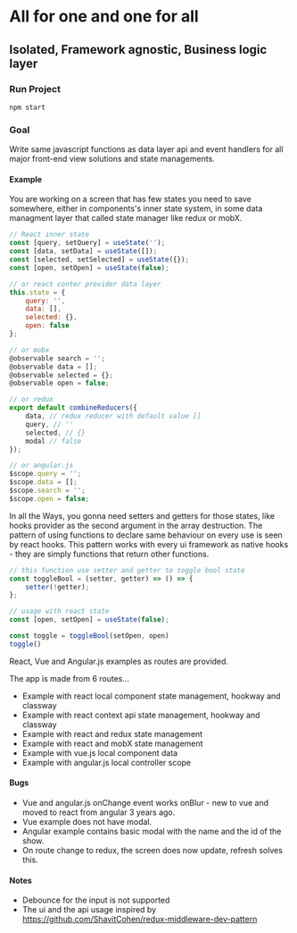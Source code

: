 # All for one and one for all
## Isolated, Framework agnostic, Business logic layer 

### Run Project
```
npm start
```

### Goal
Write same javascript functions as data layer api and event handlers for all major front-end view solutions and state managements.

#### Example

You are working on a screen that has few states you need to save somewhere, either in components's inner state system, in some data managment layer that called state manager like redux or mobX.

```js
// React inner state
const [query, setQuery] = useState('');
const [data, setData] = useState([]);
const [selected, setSelected] = useState({});
const [open, setOpen] = useState(false);

// or react conter provider data layer
this.state = {
    query: '',
    data: [],
    selected: {},
    open: false
};

// or mobx 
@observable search = '';
@observable data = [];
@observable selected = {};
@observable open = false;

// or redux
export default combineReducers({
    data, // redux reducer with default value []
    query, // ''
    selected, // {}
    modal // false
});

// or angular.js 
$scope.query = '';
$scope.data = [];
$scope.search = '';
$scope.open = false;

```

In all the Ways, you gonna need setters and getters for those states, like hooks provider as the second argument in the array destruction.
The pattern of using functions to declare same behaviour on every use is seen by react hooks.
This pattern works with every ui framework as native hooks - they are simply functions that return other functions.

```js
// this function use setter and getter to toggle bool state
const toggleBool = (setter, getter) => () => {
    setter(!getter);
};
```

```js
// usage with react state
const [open, setOpen] = useState(false);

const toggle = toggleBool(setOpen, open)
toggle()
```
React, Vue and Angular.js examples as routes are provided.

The app is made from 6 routes...
 - Example with react local component state management, hookway and classway
 - Example with react context api state management, hookway and classway
 - Example with react and redux state management
 - Example with react and mobX state management
 - Example with vue.js local component data
 - Example with angular.js local controller scope

#### Bugs
- Vue and angular.js onChange event works onBlur - new to vue and moved to react from angular 3 years ago.
- Vue example does not have modal.
- Angular example contains basic modal with the name and the id of the show.
- On route change to redux, the screen does now update, refresh solves this. 

#### Notes
- Debounce for the input is not supported
- The ui and the api usage inspired by https://github.com/ShavitCohen/redux-middleware-dev-pattern
